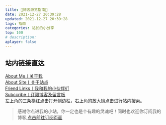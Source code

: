```yaml
---
title: 🧭博客游览指南🧭
date: 2021-12-27 20:39:28
updated: 2021-12-27 20:39:28
tags: 指南
categories: 站长的小分享 
top: 100
# description:
aplayer: false
---
```


## 站内链接直达
[About Me丨关于我](/about/) <br />
[About Site丨关于站点](/about/site/) <br />
[Friend Links丨我和我的小伙伴们](/links/) <br />
[Subccribe丨订阅博客及留言板](/sub/) <br />
左上角的三条横杠点击打开侧边栏，右上角的放大镜点击进行站内搜索。

<!-- <meting-js
 id="22712634"
 server="netease"
 type="song"
 theme="#C20C0C">
</meting-js> -->

> 感谢你点进我的小站，你一定也是个有趣的灵魂吧！同时也欢迎你订阅我的博客,[点击前往订阅页面](https://masle.top/sub/)


<!-- more -->
